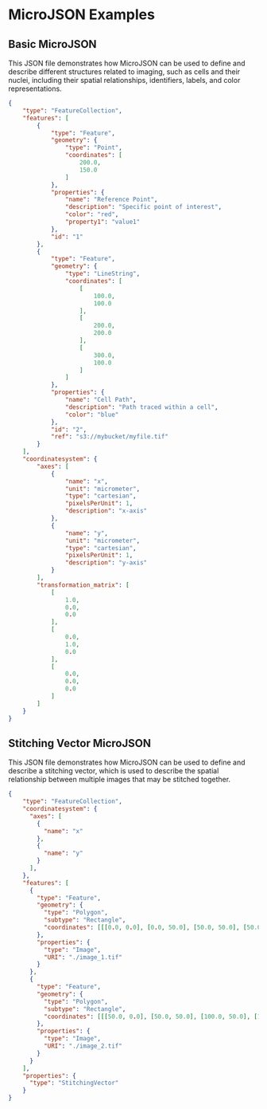 # MicroJSON Examples
## Basic MicroJSON
This JSON file demonstrates how MicroJSON can be used to define and describe different structures related to imaging, such as cells and their nuclei, including their spatial relationships, identifiers, labels, and color representations.

```json
{
    "type": "FeatureCollection",
    "features": [
        {
            "type": "Feature",
            "geometry": {
                "type": "Point",
                "coordinates": [
                    200.0,
                    150.0
                ]
            },
            "properties": {
                "name": "Reference Point",
                "description": "Specific point of interest",
                "color": "red",
                "property1": "value1"
            },
            "id": "1"
        },
        {
            "type": "Feature",
            "geometry": {
                "type": "LineString",
                "coordinates": [
                    [
                        100.0,
                        100.0
                    ],
                    [
                        200.0,
                        200.0
                    ],
                    [
                        300.0,
                        100.0
                    ]
                ]
            },
            "properties": {
                "name": "Cell Path",
                "description": "Path traced within a cell",
                "color": "blue"
            },
            "id": "2",
            "ref": "s3://mybucket/myfile.tif"
        }
    ],
    "coordinatesystem": {
        "axes": [
            {
                "name": "x",
                "unit": "micrometer",
                "type": "cartesian",
                "pixelsPerUnit": 1,
                "description": "x-axis"
            },
            {
                "name": "y",
                "unit": "micrometer",
                "type": "cartesian",
                "pixelsPerUnit": 1,
                "description": "y-axis"
            }
        ],
        "transformation_matrix": [
            [
                1.0,
                0.0,
                0.0
            ],
            [
                0.0,
                1.0,
                0.0
            ],
            [
                0.0,
                0.0,
                0.0
            ]
        ]
    }
}

```

## Stitching Vector MicroJSON
This JSON file demonstrates how MicroJSON can be used to define and describe a stitching vector, which is used to describe the spatial relationship between multiple images that may be stitched together.
```json
{
    "type": "FeatureCollection",
    "coordinatesystem": {
      "axes": [
        {
          "name": "x"
        },
        {
          "name": "y"
        }
      ],
    },
    "features": [
      {
        "type": "Feature",
        "geometry": {
          "type": "Polygon",
          "subtype": "Rectangle",
          "coordinates": [[[0.0, 0.0], [0.0, 50.0], [50.0, 50.0], [50.0, 0.0], [0.0, 0.0]]]
        },
        "properties": {
          "type": "Image",
          "URI": "./image_1.tif"
        }
      },
      {
        "type": "Feature",
        "geometry": {
          "type": "Polygon",
          "subtype": "Rectangle",
          "coordinates": [[[50.0, 0.0], [50.0, 50.0], [100.0, 50.0], [100.0, 0.0], [50.0, 0.0]]]
        },
        "properties": {
          "type": "Image",
          "URI": "./image_2.tif"
        }
      }
    ],
    "properties": {
      "type": "StitchingVector"
    }
}
  
```